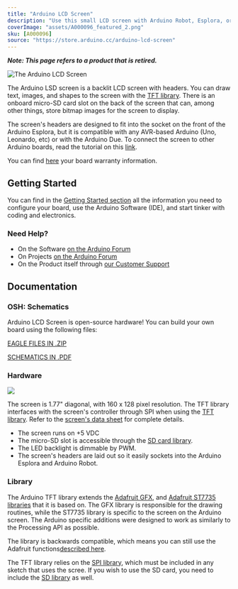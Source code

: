 ```yaml
---
title: "Arduino LCD Screen"
description: "Use this small LCD screen with Arduino Robot, Esplora, or on breadboard."
coverImage: "assets/A000096_featured_2.png"
sku: [A000096]
source: "https://store.arduino.cc/arduino-lcd-screen"
---
```


***Note: This page refers to a product that is retired.***

![The Arduino LCD Screen](./assets/A000096_featured_2.png)

The Arduino LSD screen is a backlit LCD screen with headers. You can draw text, images, and shapes to the screen with the [TFT library](https://www.arduino.cc/en/Reference/TFTLibrary). There is an onboard micro-SD card slot on the back of the screen that can, among other things, store bitmap images for the screen to display.

The screen's headers are designed to fit into the socket on the front of the Arduino Esplora, but it is compatible with any AVR-based Arduino (Uno, Leonardo, etc) or with the Arduino Due. To connect the screen to other Arduino boards, read the tutorial on this [link](http://arduino.cc/en/Guide/TFTtoBoards).

You can find [here](https://www.arduino.cc/en/Main/warranty) your board warranty information.

## Getting Started

You can find in the [Getting Started section](https://www.arduino.cc/en/Guide/HomePage) all the information you need to configure your board, use the Arduino Software (IDE), and start tinker with coding and electronics.

### Need Help?

* On the Software [on the Arduino Forum](https://forum.arduino.cc/index.php?board=63.0)
* On Projects [on the Arduino Forum](https://forum.arduino.cc/index.php?board=3.0)
* On the Product itself through [our Customer Support](https://support.arduino.cc/hc)

## Documentation

### OSH: Schematics

Arduino LCD Screen is open-source hardware! You can build your own board using the following files:

[EAGLE FILES IN .ZIP](https://www.arduino.cc/en/uploads/Main/LCD_Rev-4.zip)

[SCHEMATICS IN .PDF](https://www.arduino.cc/en/uploads/Main/GLCD_sch.pdf)

### Hardware

![](assets/GLCD_pins.png)

The screen is 1.77" diagonal, with 160 x 128 pixel resolution. The TFT library interfaces with the screen's controller through SPI when using the [TFT library](https://www.arduino.cc/en/Reference/TFTLibrary). Refer to the [screen's data sheet](https://www.arduino.cc/en/uploads/Main/HTF0177SN-01-SPEC.pdf) for complete details.

* The screen runs on +5 VDC
* The micro-SD slot is accessible through the [SD card library](https://www.arduino.cc/en/Reference/SD).
* The LED backlight is dimmable by PWM.
* The screen's headers are laid out so it easily sockets into the Arduino Esplora and Arduino Robot.

### Library

The Arduino TFT library extends the [Adafruit GFX](https://github.com/adafruit/Adafruit-GFX-Library), and [Adafruit ST7735 libraries](https://github.com/adafruit/Adafruit-ST7735-Library) that it is based on. The GFX library is responsible for the drawing routines, while the ST7735 library is specific to the screen on the Arduino screen. The Arduino specific additions were designed to work as similarly to the Processing API as possible.

The library is backwards compatible, which means you can still use the Adafruit functions[described here](http://learn.adafruit.com/adafruit-gfx-graphics-library/overview).

The TFT library relies on the [SPI library](https://docs.arduino.cc/language-reference/en/functions/communication/SPI/), which must be included in any sketch that uses the scree. If you wish to use the SD card, you need to include the [SD library](https://www.arduino.cc/en/Reference/SD) as well.
